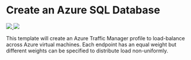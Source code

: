 # Create an Azure SQL Database

<a href="https://portal.azure.com/#create/Microsoft.Template/uri/https%3A%2F%2Fraw.githubusercontent.com%2Fans-cloud%2Fazure_service_catalogue%2Fmaster%2Ftraffic-manager-vm%2FazureDeploy.json" target="_blank">
    <img src="http://azuredeploy.net/deploybutton.png"/>
</a>
<a href="http://armviz.io/#/?load=https%3A%2F%2Fraw.githubusercontent.com%2Fans-cloud%2Fazure_service_catalogue%2Fmaster%2Ftraffic-manager-vm%2FazureDeploy.json" target="_blank">
    <img src="http://armviz.io/visualizebutton.png"/>
</a>


This template will create an Azure Traffic Manager profile to load-balance across Azure virtual machines. Each endpoint has an equal weight but different weights can be specified to distribute load non-uniformly.


